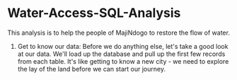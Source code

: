 # Water-Access-SQL-Analysis
This analysis is to help the people of MajiNdogo to restore the flow of water.
1. Get to know our data: Before we do anything else, let's take a good look at our data. We'll load up the database and pull up the first few records from each table. It's like getting to know a new city - we need to explore the lay of the land before we can start our journey.
